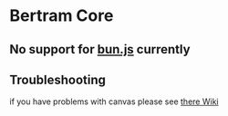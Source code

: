 # Bertram Core

## No support for [bun.js](https://bun.sh) currently


## Troubleshooting
if you have problems with canvas please see [there Wiki](https://github.com/Automattic/node-canvas/wiki/_pages)